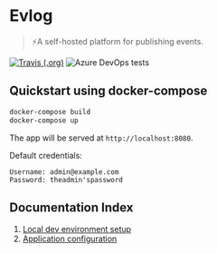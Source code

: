 # Evlog
> ⚡️A self-hosted platform for publishing events.

[![Travis (.org)](https://img.shields.io/travis/gldraphael/evlog/dev.svg?logo=travis&style=flat-square)](https://travis-ci.org/gldraphael/evlog)
![Azure DevOps tests](https://img.shields.io/azure-devops/tests/gldraphael/evlog/2/dev.svg?style=flat-square&logo=azure-pipelines)

<!-- ## Quickstart

1. Install Docker (Docker for Mac/Windows or Docker Toolbox or Docker CE).
1. Run the container:

    ```bash
    docker pull gldraphael/evlog
    docker run \
        -p 5200:80 \
        -it --rm gldraphael/evlog
    ```

The app will be served at `http://localhost:5200`. If you're using Docker Toolbox, replace `localhost` with the IP used by docker. -->

## Quickstart using docker-compose

```bash
docker-compose build
docker-compose up
```

The app will be served at `http://localhost:8080`.

Default credentials:

```
Username: admin@example.com
Password: theadmin'spassword
```

## Documentation Index

1. [Local dev environment setup](./docs/development.md)
1. [Application configuration](./docs/configuration.md)
